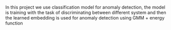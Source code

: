In this project we use classification model for anomaly detection, the model is training with the task of discriminating between different system and then the learned embedding is used for anomaly detection using GMM + energy function 